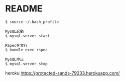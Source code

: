 # README

```
$ source ~/.bash_profile

MySQL起動
$ mysql.server start

RSpecを実行
$ bundle exec rspec

MySQL停止
$ mysql.server stop
```

heroku
https://protected-sands-79333.herokuapp.com/